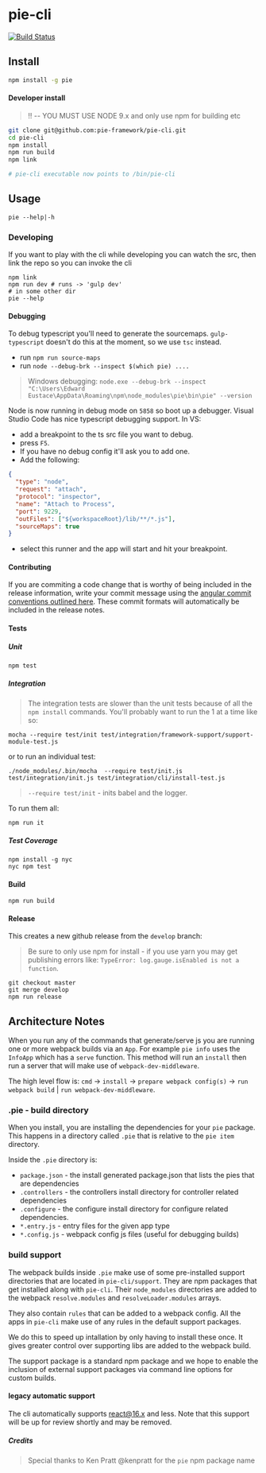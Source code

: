 # pie-cli

[![Build Status](https://travis-ci.org/pie-framework/pie-cli.svg?branch=master)](https://travis-ci.org/pie-framework/pie-cli)

## Install

```bash
npm install -g pie
```

#### Developer install

> !! -- YOU MUST USE NODE 9.x and only use npm for building etc


```bash
git clone git@github.com:pie-framework/pie-cli.git
cd pie-cli
npm install
npm run build
npm link

# pie-cli executable now points to /bin/pie-cli
```

## Usage

```
pie --help|-h
```

### Developing

If you want to play with the cli while developing you can watch the src, then link the repo so you can invoke the cli

```
npm link
npm run dev # runs -> 'gulp dev'
# in some other dir
pie --help
```

#### Debugging

To debug typescript you'll need to generate the sourcemaps. `gulp-typescript` doesn't do this at the moment, so we use `tsc` instead.

- run `npm run source-maps`
- run `node --debug-brk --inspect $(which pie) ....`

> Windows debugging: `node.exe --debug-brk --inspect "C:\Users\Edward Eustace\AppData\Roaming\npm\node_modules\pie\bin\pie" --version`

Node is now running in debug mode on `5858` so boot up a debugger. Visual Studio Code has nice typescript debugging support. In VS:

- add a breakpoint to the ts src file you want to debug.
- press `F5`.
- If you have no debug config it'll ask you to add one.
- Add the following:

```json
{
  "type": "node",
  "request": "attach",
  "protocol": "inspector",
  "name": "Attach to Process",
  "port": 9229,
  "outFiles": ["${workspaceRoot}/lib/**/*.js"],
  "sourceMaps": true
}
```

- select this runner and the app will start and hit your breakpoint.

#### Contributing

If you are commiting a code change that is worthy of being included in the release information, write your commit message using the [angular commit conventions outlined here](https://github.com/conventional-changelog/conventional-changelog-angular/blob/master/convention.md). These commit formats will automatically be included in the release notes.

#### Tests

##### Unit

```
npm test
```

##### Integration

> The integration tests are slower than the unit tests because of all the `npm install` commands.
> You'll probably want to run the 1 at a time like so:

```shell
mocha --require test/init test/integration/framework-support/support-module-test.js
```

or to run an individual test:

```shell
./node_modules/.bin/mocha  --require test/init.js  test/integration/init.js test/integration/cli/install-test.js
```

> `--require test/init` - inits babel and the logger.

To run them all:

```shell
npm run it
```

##### Test Coverage

```shell
npm install -g nyc
nyc npm test
```

#### Build

```
npm run build
```

#### Release

This creates a new github release from the `develop` branch:

> Be sure to only use npm for install - if you use yarn you may get publishing errors like: `TypeError: log.gauge.isEnabled is not a function`.

```shell
git checkout master
git merge develop
npm run release
```

## Architecture Notes

When you run any of the commands that generate/serve js you are running one or more webpack builds via an `App`. For example `pie info` uses the `InfoApp` which has a `serve` function. This method will run an `install` then run a server that will make use of `webpack-dev-middleware`.

The high level flow is: `cmd` -> `install` -> `prepare webpack config(s)` -> `run webpack build` | `run webpack-dev-middleware`.

### .pie - build directory

When you install, you are installing the dependencies for your `pie` package.
This happens in a directory called `.pie` that is relative to the `pie item` directory.

Inside the `.pie` directory is:

- `package.json` - the install generated package.json that lists the pies that are dependencies
- `.controllers` - the controllers install directory for controller related dependencies
- `.configure` - the configure install directory for configure related dependencies.
- `*.entry.js` - entry files for the given app type
- `*.config.js` - webpack config js files (useful for debugging builds)

### build support

The webpack builds inside `.pie` make use of some pre-installed support directories that are located in `pie-cli/support`. They are npm packages that get installed along with `pie-cli`. Their `node_modules` directories are added to the webpack `resolve.modules` and `resolveLoader.modules` arrays.

They also contain `rules` that can be added to a webpack config. All the apps in `pie-cli` make use of any rules in the default support packages.

We do this to speed up intallation by only having to install these once. It gives greater control over supporting libs are added to the webpack build.

The support package is a standard npm package and we hope to enable the inclusion of external support packages via command line options for custom builds.

#### legacy automatic support

The cli automatically supports react@16.x and less. Note that this support will be up for review shortly and may be removed.

##### Credits

> Special thanks to Ken Pratt @kenpratt for the `pie` npm package name
